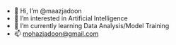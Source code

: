 - 👋 Hi, I’m @maazjadoon
- 👀 I’m interested in Artificial Intelligence
- 🌱 I’m currently learning Data Analysis/Model Training
- 📫 mohazjadoon@gmail.com


